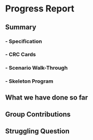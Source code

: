 # Progress Report


## Summary
### - Specification


### - CRC Cards


### - Scenario Walk-Through


### - Skeleton Program


## What we have done so far


## Group Contributions


## Struggling Question

